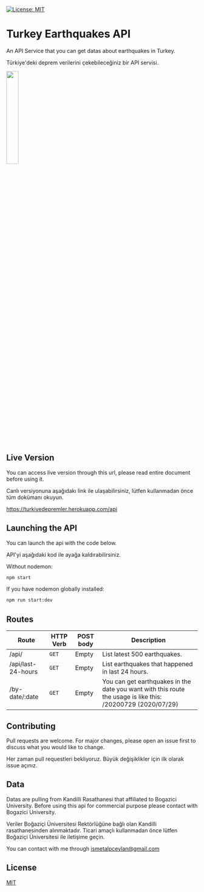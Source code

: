 [![License: MIT](https://img.shields.io/badge/License-MIT-yellow.svg)](https://opensource.org/licenses/MIT)

# Turkey Earthquakes API

An API Service that you can get datas about earthquakes in Turkey.

Türkiye'deki deprem verilerini çekebileceğiniz bir API servisi.

<img src="https://user-images.githubusercontent.com/31375123/88917771-fe218080-d270-11ea-8532-01cfe02c7827.jpg" width=25% height=25%>

## Live Version

You can access live version through this url, please read entire document before using it.

Canlı versiyonuna aşağıdakı link ile ulaşabilirsiniz, lütfen kullanmadan önce tüm dokümanı okuyun.

https://turkiyedepremler.herokuapp.com/api

## Launching the API

You can launch the api with the code below.

API'yi aşağıdaki kod ile ayağa kaldırabilirsiniz.


Without nodemon:

```bash
npm start
```
If you have nodemon globally installed:

```bash
npm run start:dev
```

## Routes

| Route | HTTP Verb	 | POST body	 | Description	 |
| --- | --- | --- | --- |
| /api/ | `GET` | Empty | List latest 500 earthquakes. |
| /api/last-24-hours | `GET` | Empty | List earthquakes that happened in last 24 hours. |
| /by-date/:date | `GET` | Empty | You can get earthquakes in the date you want with this route the usage is like this: /20200729 (2020/07/29) |


## Contributing
Pull requests are welcome. For major changes, please open an issue first to discuss what you would like to change.

Her zaman pull requestleri bekliyoruz. Büyük değişiklikler için ilk olarak issue açınız.

## Data

Datas are pulling from Kandilli Rasathanesi that affiliated to Bogazici University. Before using this api for commercial purpose please contact with Bogazici University.

Veriler Boğaziçi Üniversitesi Rektörlüğüne bağlı olan Kandilli rasathanesinden alınmaktadır. Ticari amaçlı kullanmadan önce lütfen Boğaziçi Üniversitesi ile iletişime geçin.

You can contact with me through ismetalpceylan@gmail.com

## License
[MIT](https://choosealicense.com/licenses/mit/)

